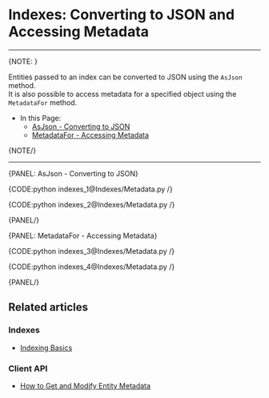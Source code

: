 # Indexes: Converting to JSON and Accessing Metadata

---
{NOTE: }

Entities passed to an index can be converted to JSON using the `AsJson` method.  
It is also possible to access metadata for a specified object using the `MetadataFor` method.  

* In this Page:  
   * [AsJson - Converting to JSON](../indexes/converting-to-json-and-accessing-metadata#asjson---converting-to-json)  
   * [MetadataFor - Accessing Metadata](../indexes/converting-to-json-and-accessing-metadata#metadatafor---accessing-metadata)  

{NOTE/}

---

{PANEL: AsJson - Converting to JSON}

{CODE:python indexes_1@Indexes/Metadata.py /}

{CODE:python indexes_2@Indexes/Metadata.py /}

{PANEL/}

{PANEL: MetadataFor - Accessing Metadata}

{CODE:python indexes_3@Indexes/Metadata.py /}

{CODE:python indexes_4@Indexes/Metadata.py /}

{PANEL/}

## Related articles

### Indexes

- [Indexing Basics](../indexes/indexing-basics)

### Client API

- [How to Get and Modify Entity Metadata](../client-api/session/how-to/get-and-modify-entity-metadata)
